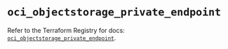 # `oci_objectstorage_private_endpoint`

Refer to the Terraform Registry for docs: [`oci_objectstorage_private_endpoint`](https://registry.terraform.io/providers/oracle/oci/6.18.0/docs/resources/objectstorage_private_endpoint).
